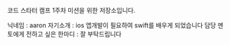 코드 스타터 캠프 1주차 미션을 위한 저장소입니다.

닉네임 : aaron
자기소개 : ios 앱개발이 필요하여 swift를 배우게 되었습니다
담당 멘토에게 전하고 싶은 한마디 : 잘 부탁드립니다

